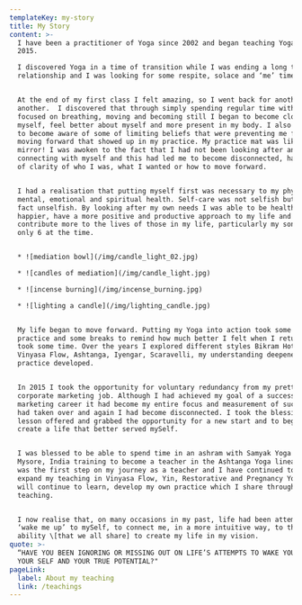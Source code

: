 ```yaml
---
templateKey: my-story
title: My Story
content: >-
  I have been a practitioner of Yoga since 2002 and began teaching Yoga in
  2015. 

  I discovered Yoga in a time of transition while I was ending a long term
  relationship and I was looking for some respite, solace and ‘me’ time. 


  At the end of my first class I felt amazing, so I went back for another and
  another.  I discovered that through simply spending regular time with myself
  focused on breathing, moving and becoming still I began to become closer to
  myself, feel better about myself and more present in my body. I also started
  to become aware of some of limiting beliefs that were preventing me from
  moving forward that showed up in my practice. My practice mat was like a
  mirror! I was awoken to the fact that I had not been looking after and
  connecting with myself and this had led me to become disconnected, have a lack
  of clarity of who I was, what I wanted or how to move forward.


  I had a realisation that putting myself first was necessary to my physical,
  mental, emotional and spiritual health. Self-care was not selfish but was in
  fact unselfish. By looking after my own needs I was able to be healthier and
  happier, have a more positive and productive approach to my life and
  contribute more to the lives of those in my life, particularly my son who was
  only 6 at the time.


  * ![mediation bowl](/img/candle_light_02.jpg)

  * ![candles of mediation](/img/candle_light.jpg)

  * ![incense burning](/img/incense_burning.jpg)

  * ![lighting a candle](/img/lighting_candle.jpg)


  My life began to move forward. Putting my Yoga into action took some focus,
  practice and some breaks to remind how much better I felt when I returned, it
  took some time. Over the years I explored different styles Bikram Hot Yoga,
  Vinyasa Flow, Ashtanga, Iyengar, Scaravelli, my understanding deepened and my
  practice developed. 


  In 2015 I took the opportunity for voluntary redundancy from my pretty intense
  corporate marketing job. Although I had achieved my goal of a successful
  marketing career it had become my entire focus and measurement of success, it
  had taken over and again I had become disconnected. I took the blessing and
  lesson offered and grabbed the opportunity for a new start and to begin to
  create a life that better served mySelf. 


  I was blessed to be able to spend time in an ashram with Samyak Yoga School in
  Mysore, India training to become a teacher in the Ashtanga Yoga lineage. This
  was the first step on my journey as a teacher and I have continued to train to
  expand my teaching in Vinyasa Flow, Yin, Restorative and Pregnancy Yoga and
  will continue to learn, develop my own practice which I share through my
  teaching.


  I now realise that, on many occasions in my past, life had been attempting to
  ‘wake me up’ to mySelf, to connect me, in a more intuitive way, to the innate
  ability \[that we all share] to create my life in my vision.
quote: >-
  “HAVE YOU BEEN IGNORING OR MISSING OUT ON LIFE’S ATTEMPTS TO WAKE YOU UP TO
  YOUR SELF AND YOUR TRUE POTENTIAL?"
pageLink:
  label: About my teaching
  link: /teachings
---
```



